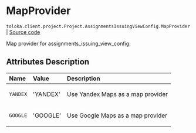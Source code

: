 # MapProvider
`toloka.client.project.Project.AssignmentsIssuingViewConfig.MapProvider` | [Source code](https://github.com/Toloka/toloka-kit/blob/v1.1.1/src/client/project/__init__.py#L151)

Map provider for assignments_issuing_view_config:

## Attributes Description

| Name | Value | Description |
| :------| :-----------| :----------| 
`YANDEX`|'YANDEX'|<p>Use Yandex Maps as a map provider</p>
`GOOGLE`|'GOOGLE'|<p>Use Google Maps as a map provider</p>
